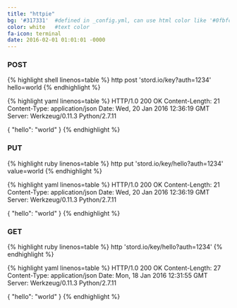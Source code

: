 ```yaml
---
title: "httpie"
bg: '#317331'  #defined in _config.yml, can use html color like '#0fbfcf'
color: white   #text color
fa-icon: terminal
date: 2016-02-01 01:01:01 -0000
---
```



### POST

{% highlight shell linenos=table %}
http post 'stord.io/key?auth=1234' hello=world
{% endhighlight %}

{% highlight yaml linenos=table %}
HTTP/1.0 200 OK
Content-Length: 21
Content-Type: application/json
Date: Wed, 20 Jan 2016 12:36:19 GMT
Server: Werkzeug/0.11.3 Python/2.7.11

{
    "hello": "world"
}
{% endhighlight %}


### PUT

{% highlight ruby linenos=table %}
http put 'stord.io/key/hello?auth=1234' value=world
{% endhighlight %}

{% highlight yaml linenos=table %}
HTTP/1.0 200 OK
Content-Length: 21
Content-Type: application/json
Date: Wed, 20 Jan 2016 12:36:19 GMT
Server: Werkzeug/0.11.3 Python/2.7.11

{
    "hello": "world"
}
{% endhighlight %}

### GET

{% highlight ruby linenos=table %}
http 'stord.io/key/hello?auth=1234'
{% endhighlight %}

{% highlight yaml linenos=table %}
HTTP/1.0 200 OK
Content-Length: 27
Content-Type: application/json
Date: Mon, 18 Jan 2016 12:31:55 GMT
Server: Werkzeug/0.11.3 Python/2.7.11

{
    "hello": "world"
}
{% endhighlight %}
